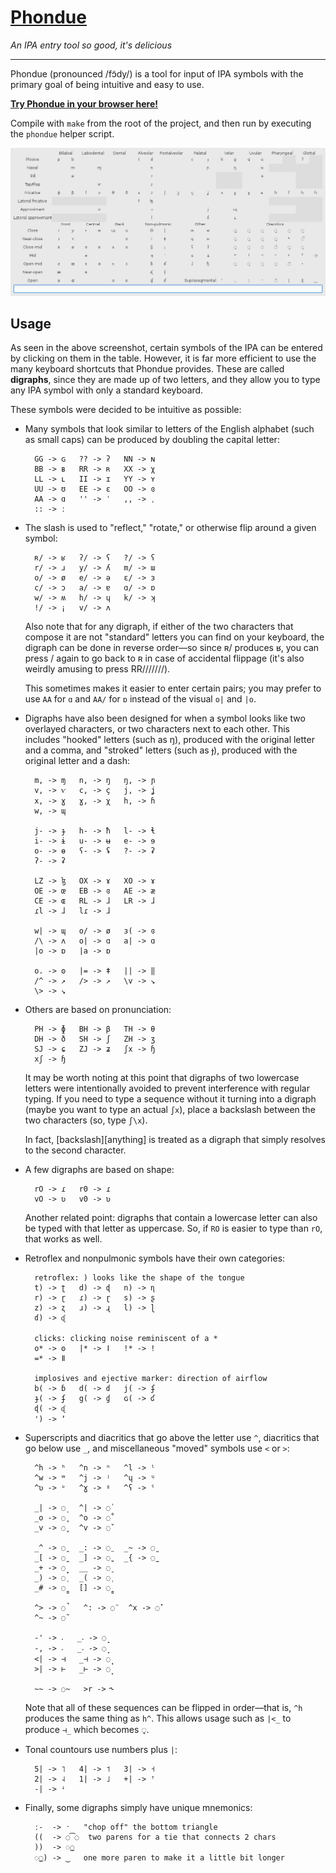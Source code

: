 # [Phondue](http://keyboardfire.com/phondue-web/)

*An IPA entry tool so good, it's delicious*

-----

Phondue (pronounced /fɔ̃dy/) is a tool for input of IPA symbols with the primary
goal of being intuitive and easy to use.

[**Try Phondue in your browser here!**](http://keyboardfire.com/phondue-web/)

Compile with `make` from the root of the project, and then run by executing the
`phondue` helper script.

![screenshot](screenshot.png)

## Usage

As seen in the above screenshot, certain symbols of the IPA can be entered by
clicking on them in the table. However, it is far more efficient to use the
many keyboard shortcuts that Phondue provides. These are called **digraphs**,
since they are made up of two letters, and they allow you to type any IPA
symbol with only a standard keyboard.

These symbols were decided to be intuitive as possible:

- Many symbols that look similar to letters of the English alphabet (such as
  small caps) can be produced by doubling the capital letter:

        GG -> ɢ   ?? -> ʔ   NN -> ɴ
        BB -> ʙ   RR -> ʀ   XX -> χ
        LL -> ʟ   II -> ɪ   YY -> ʏ
        UU -> ʊ   EE -> ɛ   OO -> ɞ
        AA -> ɑ   '' -> ˈ   ,, -> ˌ
        :: -> ː

- The slash is used to "reflect," "rotate," or otherwise flip around a given
  symbol:

        ʀ/ -> ʁ   ʔ/ -> ʕ   ?/ -> ʕ
        r/ -> ɹ   y/ -> ʎ   m/ -> ɯ
        o/ -> ø   e/ -> ə   ɛ/ -> ɜ
        c/ -> ɔ   a/ -> ɐ   ɑ/ -> ɒ
        w/ -> ʍ   h/ -> ɥ   k/ -> ʞ
        !/ -> ¡   v/ -> ʌ

    Also note that for any digraph, if either of the two characters that
    compose it are not "standard" letters you can find on your keyboard, the
    digraph can be done in reverse order—so since ʀ/ produces ʁ, you can press
    / again to go back to ʀ in case of accidental flippage (it's also weirdly
    amusing to press RR///////).

    This sometimes makes it easier to enter certain pairs; you may prefer to
    use `AA` for `ɑ` and `AA/` for `ɒ` instead of the visual `o|` and `|o`.

- Digraphs have also been designed for when a symbol looks like two overlayed
  characters, or two characters next to each other. This includes "hooked"
  letters (such as ŋ), produced with the original letter and a comma, and
  "stroked" letters (such as ɟ), produced with the original letter and a dash:

        m, -> ɱ   n, -> ŋ   ŋ, -> ɲ
        v, -> ⱱ   c, -> ç   j, -> ʝ
        x, -> ɣ   ɣ, -> χ   h, -> ɦ
        w, -> ɰ

        j- -> ɟ   h- -> ħ   l- -> ɬ
        i- -> ɨ   u- -> ʉ   e- -> ɘ
        o- -> ɵ   ʕ- -> ʢ   ?- -> ʡ
        ʔ- -> ʡ

        LZ -> ɮ   OX -> ɤ   XO -> ɤ
        OE -> œ   EB -> ɞ   AE -> æ
        CE -> ɶ   RL -> ɺ   LR -> ɺ
        ɾl -> ɺ   lɾ -> ɺ

        w| -> ɰ   o/ -> ø   ɜ( -> ɞ
        /\ -> ʌ   o| -> ɑ   a| -> ɑ
        |o -> ɒ   |a -> ɒ

        o. -> ʘ   |= -> ǂ   || -> ‖
        /^ -> ↗   /> -> ↗   \v -> ↘
        \> -> ↘

- Others are based on pronunciation:

        PH -> ɸ   BH -> β   TH -> θ
        DH -> ð   SH -> ʃ   ZH -> ʒ
        SJ -> ɕ   ZJ -> ʑ   ʃx -> ɧ
        xʃ -> ɧ

    It may be worth noting at this point that digraphs of two lowercase letters
    were intentionally avoided to prevent interference with regular typing. If
    you need to type a sequence without it turning into a digraph (maybe you
    want to type an actual `ʃx`), place a backslash between the two characters
    (so, type `ʃ\x`).

    In fact, [backslash][anything] is treated as a digraph that simply resolves
    to the second character.

- A few digraphs are based on shape:

        rO -> ɾ   r0 -> ɾ
        vO -> ʋ   v0 -> ʋ

    Another related point: digraphs that contain a lowercase letter can also be
    typed with that letter as uppercase. So, if `RO` is easier to type than
    `rO`, that works as well.

- Retroflex and nonpulmonic symbols have their own categories:

        retroflex: ) looks like the shape of the tongue
        t) -> ʈ   d) -> ɖ   n) -> ɳ
        r) -> ɽ   ɾ) -> ɽ   s) -> ʂ
        z) -> ʐ   ɹ) -> ɻ   l) -> ɭ
        ɗ) -> ᶑ

        clicks: clicking noise reminiscent of a *
        o* -> ʘ   |* -> ǀ   !* -> ǃ
        =* -> ǁ

        implosives and ejective marker: direction of airflow
        b( -> ɓ   d( -> ɗ   j( -> ʄ
        ɟ( -> ʄ   g( -> ɠ   ɢ( -> ʛ
        ɖ( -> ᶑ
        ') -> ʼ

- Superscripts and diacritics that go above the letter use `^`, diacritics that
  go below use `_`, and miscellaneous "moved" symbols use `<` or `>`:

        ^h -> ʰ   ^n -> ⁿ   ^l -> ˡ
        ^w -> ʷ   ^j -> ʲ   ^ɥ -> ᶣ
        ^ʋ -> ᶹ   ^ɣ -> ˠ   ^ʕ -> ˤ

        _| -> ◌̩   ^| -> ◌̍
        _o -> ◌̥   ^o -> ◌̊
        _v -> ◌̬   ^v -> ◌̌

        _^ -> ◌̯   _: -> ◌̤   _~ -> ◌̰
        _[ -> ◌̪   _] -> ◌̺   _{ -> ◌̼
        _+ -> ◌̟   __ -> ◌̠
        _) -> ◌̹   _( -> ◌̜
        _# -> ◌̻   [] -> ◌̻

        ^> -> ◌̚   ^: -> ◌̈   ^x -> ◌̽
        ^~ -> ◌̃

        -' -> ˔   _˔ -> ◌̝
        -, -> ˕   _˕ -> ◌̞
        <| -> ⊣   _⊣ -> ◌̘
        >| -> ⊢   _⊢ -> ◌̙

        ~~ -> ◌̴   >r -> ˞

    Note that all of these sequences can be flipped in order—that is, `^h`
    produces the same thing as `h^`. This allows usage such as `|<_` to produce
    `⊣_` which becomes ◌̘.

- Tonal countours use numbers plus `|`:

        5| -> ˥   4| -> ˦   3| -> ˧
        2| -> ˨   1| -> ˩   +| -> ꜛ
        -| -> ꜜ

- Finally, some digraphs simply have unique mnemonics:

        ː-  -> ˑ   "chop off" the bottom triangle
        ((  -> ◌͡◌  two parens for a tie that connects 2 chars
        ))  -> ◌͜◌
        ◌͜◌) -> ‿   one more paren to make it a little bit longer
